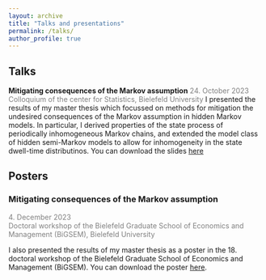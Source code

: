 ```yaml
---
layout: archive
title: "Talks and presentations"
permalink: /talks/
author_profile: true
---
```

## Talks
**Mitigating consequences of the Markov assumption**
<span style="color:grey">24. October 2023<br>
Colloquium of the center for Statistics, Bielefeld University
</span>
I presented the results of my master thesis which focussed on methods for mitigation the undesired consequences of the Markov assumption in hidden Markov models. In particular, I derived properties of the state process of periodically inhomogeneous Markov chains, and extended the model class of hidden semi-Markov models to allow for inhomogeneity in the state dwell-time distributinos. You can download the slides [here](../files/slides_ZeSt.pdf)


## Posters

### Mitigating consequences of the Markov assumption

<span style="color:grey">4. December 2023<br>
Doctoral workshop of the Bielefeld Graduate School of Economics and Management (BiGSEM), Bielefeld University
</span>

I also presented the results of my master thesis as a poster in the 18. doctoral workshop of the Bielefeld Graduate School of Economics and Management (BiGSEM). You can download the poster [here](../files/Poster_BIGSEM_workshop_Koslik.pdf).


